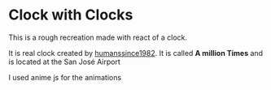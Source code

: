 <h1>Clock with Clocks</h1>

This is a rough recreation made with react of a clock.

It is real clock created by <a href='https://www.humanssince1982.com/a-million-times-san-jose-2021'>humanssince1982</a>. It is called <b>A million Times</b> and is located at the San José Airport</p>

I used anime js for the animations